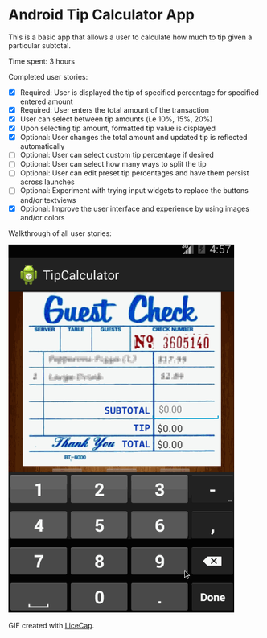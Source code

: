 # Android Tip Calculator App

This is a basic app that allows a user to calculate how much to tip given a particular subtotal.

Time spent: 3 hours

Completed user stories:

 * [x] Required: User is displayed the tip of specified percentage for specified entered amount
 * [x] Required: User enters the total amount of the transaction
 * [x] User can select between tip amounts (i.e 10%, 15%, 20%)
 * [x] Upon selecting tip amount, formatted tip value is displayed
 * [x] Optional: User changes the total amount and updated tip is reflected automatically
 * [ ] Optional: User can select custom tip percentage if desired
 * [ ] Optional: User can select how many ways to split the tip
 * [ ] Optional: User can edit preset tip percentages and have them persist across launches
 * [ ] Optional: Experiment with trying input widgets to replace the buttons and/or textviews
 * [x] Optional: Improve the user interface and experience by using images and/or colors
 
Walkthrough of all user stories:

![Video Walkthrough](demo.gif)

GIF created with [LiceCap](http://www.cockos.com/licecap/).
